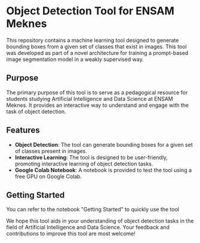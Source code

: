 # Object Detection Tool for ENSAM Meknes

This repository contains a machine learning tool designed to generate bounding boxes from a given set of classes that exist in images. This tool was developed as part of a novel architecture for training a prompt-based image segmentation model in a weakly supervised way.

## Purpose

The primary purpose of this tool is to serve as a pedagogical resource for students studying Artificial Intelligence and Data Science at ENSAM Meknes. It provides an interactive way to understand and engage with the task of object detection.

## Features

- **Object Detection**: The tool can generate bounding boxes for a given set of classes present in images.
- **Interactive Learning**: The tool is designed to be user-friendly, promoting interactive learning of object detection tasks.
- **Google Colab Notebook**: A notebook is provided to test the tool using a free GPU on Google Colab.

## Getting Started

You can refer to the notebook "Getting Started" to quickly use the tool

We hope this tool aids in your understanding of object detection tasks in the field of Artificial Intelligence and Data Science. Your feedback and contributions to improve this tool are most welcome!
